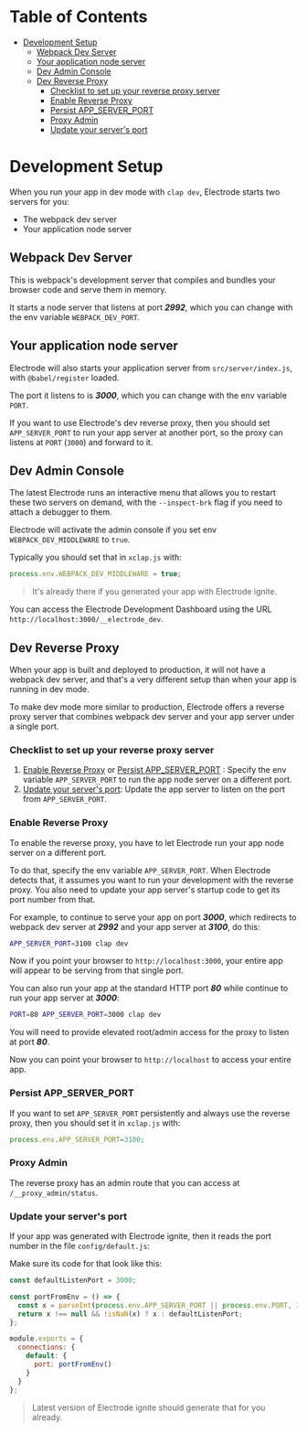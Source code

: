 # Table of Contents

- [Development Setup](#development-setup)
  * [Webpack Dev Server](#webpack-dev-server)
  * [Your application node server](#your-application-node-server)
  * [Dev Admin Console](#dev-admin-console)
  * [Dev Reverse Proxy](#dev-reverse-proxy)
    + [Checklist to set up your reverse proxy server](#checklist-to-set-up-your-reverse-proxy-server)
    + [Enable Reverse Proxy](#enable-reverse-proxy)
    + [Persist APP_SERVER_PORT](#persist-app_server_port)
    + [Proxy Admin](#proxy-admin)
    + [Update your server's port](#update-your-servers-port)

# Development Setup

When you run your app in dev mode with `clap dev`, Electrode starts two servers for you:

- The webpack dev server
- Your application node server

## Webpack Dev Server

This is webpack's development server that compiles and bundles your browser code and serve them in memory.

It starts a node server that listens at port ***2992***, which you can change with the env variable `WEBPACK_DEV_PORT`.

## Your application node server

Electrode will also starts your application server from `src/server/index.js`, with `@babel/register` loaded.

The port it listens to is ***3000***, which you can change with the env variable `PORT`.

If you want to use Electrode's dev reverse proxy, then you should set `APP_SERVER_PORT` to run your app server at another port, so the proxy can listens at `PORT` (`3000`) and forward to it.

## Dev Admin Console

The latest Electrode runs an interactive menu that allows you to restart these two servers on demand, with the `--inspect-brk` flag if you need to attach a debugger to them.

Electrode will activate the admin console if you set env `WEBPACK_DEV_MIDDLEWARE` to `true`.

Typically you should set that in `xclap.js` with:

```js
process.env.WEBPACK_DEV_MIDDLEWARE = true;
```

> It's already there if you generated your app with Electrode ignite.

You can access the Electrode Development Dashboard using the URL `http://localhost:3000/__electrode_dev`.

## Dev Reverse Proxy

When your app is built and deployed to production, it will not have a webpack dev server, and that's a very different setup than when your app is running in dev mode.

To make dev mode more similar to production, Electrode offers a reverse proxy server that combines webpack dev server and your app server under a single port.

### Checklist to set up your reverse proxy server

1. [Enable Reverse Proxy](#enable-reverse-proxy) or [Persist APP_SERVER_PORT](#persist-app_server_port) : Specify the env variable `APP_SERVER_PORT` to run the app node server on a different port.
2. [Update your server's port](#update-your-servers-port): Update the app server to listen on the port from `APP_SERVER_PORT`.

### Enable Reverse Proxy

To enable the reverse proxy, you have to let Electrode run your app node server on a different port.

To do that, specify the env variable `APP_SERVER_PORT`.  When Electrode detects that, it assumes you want to run your development with the reverse proxy.  You also need to update your app server's startup code to get its port number from that.

For example, to continue to serve your app on port ***3000***, which redirects to webpack dev server at ***2992*** and your app server at ***3100***, do this:

```bash
APP_SERVER_PORT=3100 clap dev
```

Now if you point your browser to `http://localhost:3000`, your entire app will appear to be serving from that single port.

You can also run your app at the standard HTTP port ***80*** while continue to run your app server at ***3000***:

```bash
PORT=80 APP_SERVER_PORT=3000 clap dev
```

You will need to provide elevated root/admin access for the proxy to listen at port ***80***.

Now you can point your browser to `http://localhost` to access your entire app.

### Persist APP_SERVER_PORT

If you want to set `APP_SERVER_PORT` persistently and always use the reverse proxy, then you should set it in `xclap.js` with:

```js
process.env.APP_SERVER_PORT=3100;
```

### Proxy Admin

The reverse proxy has an admin route that you can access at `/__proxy_admin/status`.

### Update your server's port

If your app was generated with Electrode ignite, then it reads the port number in the file `config/default.js`:

Make sure its code for that look like this:

```js
const defaultListenPort = 3000;

const portFromEnv = () => {
  const x = parseInt(process.env.APP_SERVER_PORT || process.env.PORT, 10);
  return x !== null && !isNaN(x) ? x : defaultListenPort;
};

module.exports = {
  connections: {
    default: {
      port: portFromEnv()
    }
  }
};
```

> Latest version of Electrode ignite should generate that for you already.
